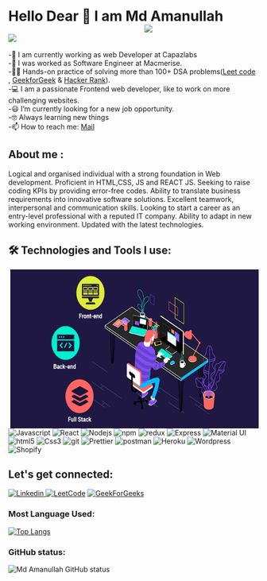 # Hello Dear 👋 I am Md Amanullah <img align='right' src="https://media.giphy.com/media/M9gbBd9nbDrOTu1Mqx/giphy.gif" width="230"/>
<a href="https://github.com/durgeshrai633/readme-typing-svg">
 <img src="https://readme-typing-svg.herokuapp.com?lines=Junior+SDE+at+Masai;&center=true&width=400&height=70"></a>

-🏫 I am currently working as web Developer at Capazlabs <br/>
-🏫 I was worked as Software Engineer at Macmerise. <br/>
-👩‍💻 Hands-on practice of solving more than 100+ DSA problems([Leet code](https://leetcode.com/Amanullah21/) , [GeekforGeek](https://auth.geeksforgeeks.org/user/1amanpce/profile]) & [Hacker Rank](https://www.hackerrank.com/1amanpce)).<br/>
-💻 I am a passionate Frontend web developer, like to work on more challenging websites.<br/>
-😃 I’m currently looking for a new job opportunity.<br/>
-🤓 Always learning new things<br/>
-📫 How to reach me: [Mail](1amanpce@gmail.com) <br/>


## About me :


 Logical and organised individual with a strong foundation in Web development. Proficient in HTML,CSS, JS and REACT JS. Seeking to raise coding KPIs by providing error-free codes. Ability to translate business requirements into innovative software solutions. Excellent teamwork, interpersonal and communication skills. Looking to start a career as an entry-level professional with a reputed IT company. Ability to adapt in new working environment. Updated with the latest technologies.



## 🛠️ Technologies and Tools I use:

<img align="right" alt="GIF" clear = "both" src="./readme.gif?raw=true" width="500" height="320" />
<p>
    <img alt="Javascript"
        src="https://img.shields.io/badge/JavaScript-323330?style=for-the-badge&logo=javascript&logoColor=F7DF1E"
        height="30px" 
     />   
    <img alt="React" src="https://img.shields.io/badge/React-20232A?style=for-the-badge&logo=react&logoColor=61DAFB"
        height="30px" />
    <img alt="Nodejs"
        src="https://img.shields.io/badge/Node.js-339933?style=for-the-badge&logo=nodedotjs&logoColor=white"
        height="30px" />
    <img alt="npm" src="https://img.shields.io/badge/NPM-red.svg?style=for-the-badge&logo=npm&logoColor=white"
        height="30px" />
    <img alt="redux" src="https://img.shields.io/badge/-Redux-764ABC?style=flat-square&logo=redux&logoColor=white"
        height="30px" />
    <img alt="Express"
        src="https://img.shields.io/badge/JSON-%23404d59.svg?style=for-the-badge&logo=JSON&logoColor=%2361DAFB"
        height="30px" />   
    <img alt="Material UI"
        src="https://img.shields.io/badge/Material--UI-0081CB?style=for-the-badge&logo=MUI&logoColor=white"
        height="30px" />
    <img alt="html5" src="https://img.shields.io/badge/HTML5-E34F26?style=for-the-badge&logo=html5&logoColor=white"
        height="30px" />
    <img alt="Css3" src="https://img.shields.io/badge/CSS3-1572B6?style=for-the-badge&logo=css3&logoColor=white"
        height="30px" />
    <img alt="git" src="https://img.shields.io/badge/-Git-F05032?style=flat-square&logo=git&logoColor=white"
        height="30px" />
    <img alt="Prettier"
        src="https://img.shields.io/badge/-Prettier-F7B93E?style=flat-square&logo=prettier&logoColor=white"
        height="30px" />
    <img alt="postman"
        src="https://img.shields.io/badge/Postman-FF6C37?style=for-the-badge&logo=Postman&logoColor=white"
        height="30px" />
    <img alt="Heroku" src="https://img.shields.io/badge/-Heroku-430098?style=flat-square&logo=heroku&logoColor=white"
        height="30px" /> 
   <img alt="Wordpress"
        src="https://img.shields.io/badge/Wordpress-d54e21?style=for-the-badge&logo=wordpress&logoColor=white"
        height="30px" 
     />
  <img alt="Shopify"
        src="https://img.shields.io/badge/Shopify-96bf48?style=for-the-badge&logo=shopify&logoColor=white"
        height="30px" 
     />
</p>

## Let's get connected:

<p>
    <a href="https://www.linkedin.com/in/amanullah21/" target="_blank">
      <img alt="Linkedin"
            src="https://img.shields.io/badge/LinkedIn-0077B5?style=for-the-badge&logo=linkedin&logoColor=white?link=http://left&link=https://www.linkedin.com/in/amanullah21/"
            height="35px" />
    </a>
    <a href="https://leetcode.com/Amanullah21/" target="_blank"><img alt="LeetCode"
            src="https://img.shields.io/badge/LeetCode-FFA116?style=for-the-badge&logo=Leetcode&logoColor=white?link=https://leetcode.com/Amanullah21/"
            height="35px" /></a>
 <a href="https://auth.geeksforgeeks.org/user/1amanpce/" target="_blank">
   <img alt="GeekForGeeks"
        src="https://img.shields.io/badge/GeekForGeeks-339933?style=for-the-badge&logo=geekforgeek&logoColor=white"
        height="35px" />
 </a>    
</p>



### Most Language Used:
  
  [![Top Langs](https://github-readme-stats.vercel.app/api/top-langs/?username=Amanullah21&layout=compact)](https://github.com/anuraghazra/github-readme-stats)
 
  
  
### GitHub status:
   ![Md Amanullah GitHub status](https://github-readme-stats.vercel.app/api?username=Amanullah21&theme=dark&show_icons=true) 
 

    
